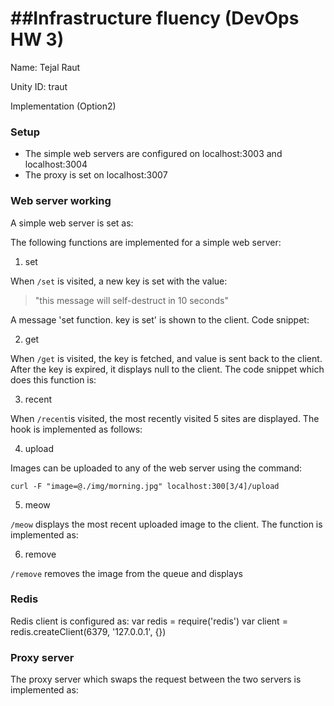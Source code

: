 ##Infrastructure fluency (DevOps HW 3)
=========================
Name: Tejal Raut

Unity ID: traut

Implementation (Option2)

### Setup

* The simple web servers are configured on localhost:3003 and localhost:3004
* The proxy is set on localhost:3007

### Web server working
A simple web server is set as:

The following functions are implemented for a simple web server:

1. set

When `/set` is visited, a new key is set with the value:
> "this message will self-destruct in 10 seconds"

A message 'set function. key is set' is shown to the client. Code snippet:


2. get

When `/get` is visited, the key is fetched, and value is sent back to the client. After the key is expired, it displays null to the client. The code snippet which does this function is:


3. recent

When `/recent`is visited, the most recently visited 5 sites are displayed. The hook is implemented as follows:


4. upload

Images can be uploaded to any of the web server using the command:
	
	curl -F "image=@./img/morning.jpg" localhost:300[3/4]/upload

5. meow

`/meow` displays the most recent uploaded image to the client. The function is implemented as:


6. remove

`/remove` removes the image from the queue and displays 

### Redis
Redis client is configured as:
	var redis = require('redis')
	var client = redis.createClient(6379, '127.0.0.1', {})


### Proxy server

The proxy server which swaps the request between the two servers is implemented as:
